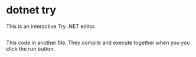 # dotnet try

This is an interactive Try .NET editor.

```csharp ./samples/BasicConsole/Program.cs --project ./samples/BasicConsole/BasicConsole.csproj  --region wat --session "say meow..."
```

This code in another file. They compile and execute together when you you click the run button.

```csharp --project ./samples/BasicConsole/BasicConsole.csproj ./samples/BasicConsole/Cat.cs --region WhatToSay --session "...or"
```





